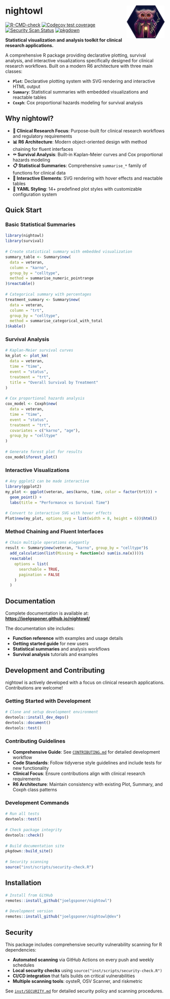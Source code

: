 # nightowl <img src="man/figures/logo.png" align="right" height="104" />

<!-- badges: start -->
[![R-CMD-check](https://github.com/joelgsponer/nightowl/actions/workflows/R-CMD-check.yaml/badge.svg)](https://github.com/joelgsponer/nightowl/actions/workflows/R-CMD-check.yaml)
[![Codecov test coverage](https://codecov.io/gh/joelgsponer/nightowl/branch/dev/graph/badge.svg)](https://app.codecov.io/gh/joelgsponer/nightowl?branch=dev)
[![Security Scan Status](https://github.com/joelgsponer/nightowl/actions/workflows/security-scan.yaml/badge.svg)](https://github.com/joelgsponer/nightowl/actions/workflows/security-scan.yaml)
[![pkgdown](https://github.com/joelgsponer/nightowl/actions/workflows/pkgdown.yml/badge.svg)](https://github.com/joelgsponer/nightowl/actions/workflows/pkgdown.yml)
<!-- badges: end -->

**Statistical visualization and analysis toolkit for clinical research applications.**

A comprehensive R package providing declarative plotting, survival analysis, and interactive visualizations specifically designed for clinical research workflows. Built on a modern R6 architecture with three main classes:

- **`Plot`**: Declarative plotting system with SVG rendering and interactive HTML output
- **`Summary`**: Statistical summaries with embedded visualizations and reactable tables  
- **`Coxph`**: Cox proportional hazards modeling for survival analysis

## Why nightowl?

- **🏥 Clinical Research Focus**: Purpose-built for clinical research workflows and regulatory requirements
- **📊 R6 Architecture**: Modern object-oriented design with method chaining for fluent interfaces
- **⚰️ Survival Analysis**: Built-in Kaplan-Meier curves and Cox proportional hazards modeling
- **📋 Statistical Summaries**: Comprehensive `summarise_*` family of functions for clinical data
- **🎯 Interactive Elements**: SVG rendering with hover effects and reactable tables
- **🎨 YAML Styling**: 14+ predefined plot styles with customizable configuration system

## Quick Start

### Basic Statistical Summaries

```r
library(nightowl)
library(survival)

# Create statistical summary with embedded visualization
summary_table <- Summary$new(
  data = veteran, 
  column = "karno", 
  group_by = "celltype",
  method = summarise_numeric_pointrange
)$reactable()

# Categorical summary with percentages  
treatment_summary <- Summary$new(
  data = veteran,
  column = "trt", 
  group_by = "celltype",
  method = summarise_categorical_with_total
)$kable()
```

### Survival Analysis

```r
# Kaplan-Meier survival curves
km_plot <- plot_km(
  data = veteran,
  time = "time",
  event = "status", 
  treatment = "trt",
  title = "Overall Survival by Treatment"
)

# Cox proportional hazards analysis
cox_model <- Coxph$new(
  data = veteran,
  time = "time",
  event = "status",
  treatment = "trt", 
  covariates = c("karno", "age"),
  group_by = "celltype"
)

# Generate forest plot for results
cox_model$forest_plot()
```

### Interactive Visualizations

```r
# Any ggplot2 can be made interactive
library(ggplot2)
my_plot <- ggplot(veteran, aes(karno, time, color = factor(trt))) + 
  geom_point() + 
  labs(title = "Performance vs Survival Time")

# Convert to interactive SVG with hover effects
Plot$new(my_plot, options_svg = list(width = 8, height = 6))$html()
```

### Method Chaining and Fluent Interfaces

```r
# Chain multiple operations elegantly
result <- Summary$new(veteran, "karno", group_by = "celltype")$
  add_calculation(list(Missing = function(x) sum(is.na(x))))$
  reactable(
    options = list(
      searchable = TRUE,
      pagination = FALSE
    )
  )
```

## Documentation

Complete documentation is available at: **https://joelgsponer.github.io/nightowl/**

The documentation site includes:
- **Function reference** with examples and usage details
- **Getting started guide** for new users
- **Statistical summaries** and analysis workflows  
- **Survival analysis** tutorials and examples

## Development and Contributing

nightowl is actively developed with a focus on clinical research applications. Contributions are welcome!

### Getting Started with Development

```r
# Clone and setup development environment
devtools::install_dev_deps()
devtools::document()
devtools::test()
```

### Contributing Guidelines

- **Comprehensive Guide**: See [`CONTRIBUTING.md`](CONTRIBUTING.md) for detailed development workflow
- **Code Standards**: Follow tidyverse style guidelines and include tests for new functionality
- **Clinical Focus**: Ensure contributions align with clinical research requirements
- **R6 Architecture**: Maintain consistency with existing Plot, Summary, and Coxph class patterns

### Development Commands

```r
# Run all tests
devtools::test()

# Check package integrity
devtools::check()

# Build documentation site  
pkgdown::build_site()

# Security scanning
source("inst/scripts/security-check.R")
```

## Installation

```r
# Install from GitHub
remotes::install_github("joelgsponer/nightowl")

# Development version
remotes::install_github("joelgsponer/nightowl@dev")
```

## Security

This package includes comprehensive security vulnerability scanning for R dependencies:

- **Automated scanning** via GitHub Actions on every push and weekly schedules
- **Local security checks** using `source("inst/scripts/security-check.R")`
- **CI/CD integration** that fails builds on critical vulnerabilities
- **Multiple scanning tools**: oysteR, OSV Scanner, and riskmetric

See [`inst/SECURITY.md`](inst/SECURITY.md) for detailed security policy and scanning procedures.
